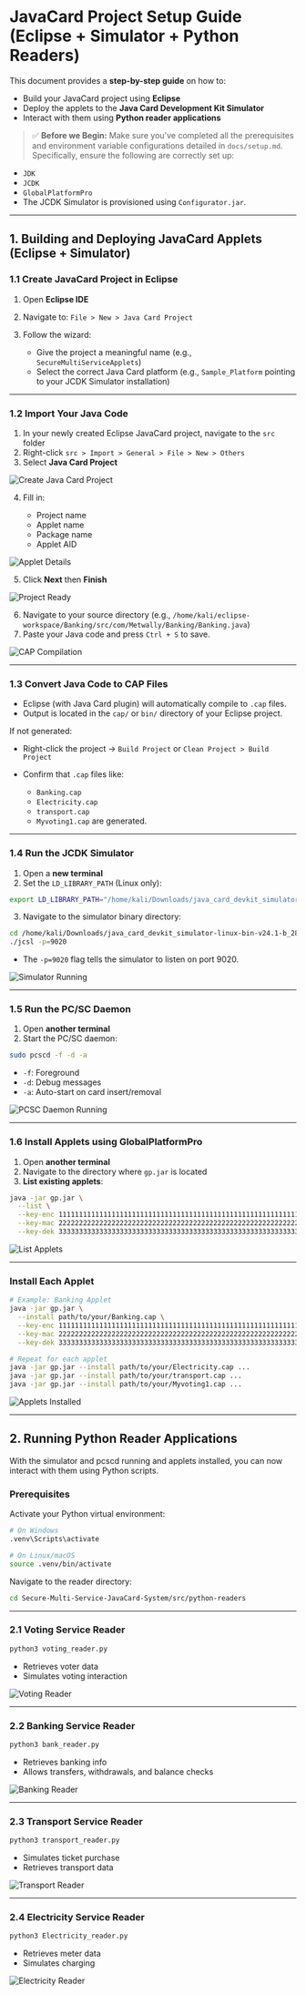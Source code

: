 
# JavaCard Project Setup Guide (Eclipse + Simulator + Python Readers)

This document provides a **step-by-step guide** on how to:

* Build your JavaCard project using **Eclipse**
* Deploy the applets to the **Java Card Development Kit Simulator**
* Interact with them using **Python reader applications**

> ✅ **Before we Begin:**
> Make sure you've completed all the prerequisites and environment variable configurations detailed in `docs/setup.md`.
> Specifically, ensure the following are correctly set up:

* `JDK`
* `JCDK`
* `GlobalPlatformPro`
* The JCDK Simulator is provisioned using `Configurator.jar`.

---

## 1. Building and Deploying JavaCard Applets (Eclipse + Simulator)

### 1.1 Create JavaCard Project in Eclipse

1. Open **Eclipse IDE**
2. Navigate to: `File > New > Java Card Project`
3. Follow the wizard:

   * Give the project a meaningful name (e.g., `SecureMultiServiceApplets`)
   * Select the correct Java Card platform (e.g., `Sample_Platform` pointing to your JCDK Simulator installation)

---

### 1.2 Import Your Java Code

1. In your newly created Eclipse JavaCard project, navigate to the `src` folder
2. Right-click `src > Import > General > File > New > Others`
3. Select **Java Card Project**


![Create Java Card Project](https://github.com/user-attachments/assets/e327dd4d-f7e8-469d-94ef-1fb501d1b3f3)

4. Fill in:

   * Project name
   * Applet name
   * Package name
   * Applet AID


![Applet Details](https://github.com/user-attachments/assets/4fe1553e-d0fd-429d-a66c-6abc7a25bd17)

5. Click **Next** then **Finish**


![Project Ready](https://github.com/user-attachments/assets/e1f22d13-e0ab-405d-817c-5e04b7f3d553)

6. Navigate to your source directory (e.g., `/home/kali/eclipse-workspace/Banking/src/com/Metwally/Banking/Banking.java`)
7. Paste your Java code and press `Ctrl + S` to save.


![CAP Compilation](https://github.com/user-attachments/assets/eb4bc1d6-c6da-4906-bca3-590ec666cd2f)

---

### 1.3 Convert Java Code to CAP Files

* Eclipse (with Java Card plugin) will automatically compile to `.cap` files.
* Output is located in the `cap/` or `bin/` directory of your Eclipse project.

If not generated:

* Right-click the project → `Build Project` or `Clean Project > Build Project`
* Confirm that `.cap` files like:

  * `Banking.cap`
  * `Electricity.cap`
  * `transport.cap`
  * `Myvoting1.cap`
    are generated.

---

### 1.4 Run the JCDK Simulator

1. Open a **new terminal**
2. Set the `LD_LIBRARY_PATH` (Linux only):

```bash
export LD_LIBRARY_PATH="/home/kali/Downloads/java_card_devkit_simulator-linux-bin-v24.1-b_289-06-OCT-2024/runtime/bin:$LD_LIBRARY_PATH"
```

3. Navigate to the simulator binary directory:

```bash
cd /home/kali/Downloads/java_card_devkit_simulator-linux-bin-v24.1-b_289-06-OCT-2024/runtime/bin
./jcsl -p=9020
```

* The `-p=9020` flag tells the simulator to listen on port 9020.


![Simulator Running](https://github.com/user-attachments/assets/214c1418-83df-4f6b-9979-4fb60a6d34cb)

---

### 1.5 Run the PC/SC Daemon

1. Open **another terminal**
2. Start the PC/SC daemon:

```bash
sudo pcscd -f -d -a
```

* `-f`: Foreground
* `-d`: Debug messages
* `-a`: Auto-start on card insert/removal


![PCSC Daemon Running](https://github.com/user-attachments/assets/1be9c8bc-e561-437d-b976-f2288bb9d6ca)

---

### 1.6 Install Applets using GlobalPlatformPro

1. Open **another terminal**
2. Navigate to the directory where `gp.jar` is located
3. **List existing applets**:

```bash
java -jar gp.jar \
  --list \
  --key-enc 1111111111111111111111111111111111111111111111111111111111111111 \
  --key-mac 2222222222222222222222222222222222222222222222222222222222222222 \
  --key-dek 3333333333333333333333333333333333333333333333333333333333333333
```


![List Applets](https://github.com/user-attachments/assets/86670632-1e82-4a5d-b955-d161a73c4faf)

---

### Install Each Applet

```bash
# Example: Banking Applet
java -jar gp.jar \
  --install path/to/your/Banking.cap \
  --key-enc 1111111111111111111111111111111111111111111111111111111111111111 \
  --key-mac 2222222222222222222222222222222222222222222222222222222222222222 \
  --key-dek 3333333333333333333333333333333333333333333333333333333333333333

# Repeat for each applet
java -jar gp.jar --install path/to/your/Electricity.cap ...
java -jar gp.jar --install path/to/your/transport.cap ...
java -jar gp.jar --install path/to/your/Myvoting1.cap ...
```


![Applets Installed](https://github.com/user-attachments/assets/6d08c08d-d1cd-40c6-a92d-5e5c867466c8)

---

## 2. Running Python Reader Applications

With the simulator and pcscd running and applets installed, you can now interact with them using Python scripts.

### Prerequisites

Activate your Python virtual environment:

```bash
# On Windows
.venv\Scripts\activate

# On Linux/macOS
source .venv/bin/activate
```

Navigate to the reader directory:

```bash
cd Secure-Multi-Service-JavaCard-System/src/python-readers
```

---

### 2.1 Voting Service Reader

```bash
python3 voting_reader.py
```

* Retrieves voter data
* Simulates voting interaction


![Voting Reader](https://github.com/user-attachments/assets/36d82f87-934e-488d-aea6-7e4adc541f79)

---

### 2.2 Banking Service Reader

```bash
python3 bank_reader.py
```

* Retrieves banking info
* Allows transfers, withdrawals, and balance checks


![Banking Reader](https://github.com/user-attachments/assets/08ed10fa-a61b-4f98-8758-fd2c294f8489)

---

### 2.3 Transport Service Reader

```bash
python3 transport_reader.py
```

* Simulates ticket purchase
* Retrieves transport data


![Transport Reader](https://github.com/user-attachments/assets/42186226-478a-49c8-bc9d-e65644c0a939)

---

### 2.4 Electricity Service Reader

```bash
python3 Electricity_reader.py
```

* Retrieves meter data
* Simulates charging


![Electricity Reader](https://github.com/user-attachments/assets/4f83b902-3528-4a57-8230-788ae657df9e)
